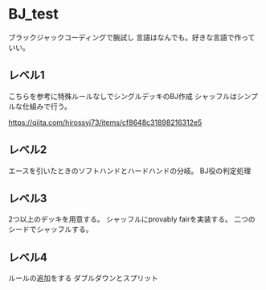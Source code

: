 # BJ_test
ブラックジャックコーディングで腕試し
言語はなんでも。好きな言語で作っていい。

## レベル1

こちらを参考に特殊ルールなしでシングルデッキのBJ作成
シャッフルはシンプルな仕組みで行う。

https://qiita.com/hirossyi73/items/cf8648c31898216312e5

## レベル2

エースを引いたときのソフトハンドとハードハンドの分岐。
BJ役の判定処理

## レベル3

2つ以上のデッキを用意する。
シャッフルにprovably fairを実装する。
二つのシードでシャッフルする。

## レベル4

ルールの追加をする
ダブルダウンとスプリット
